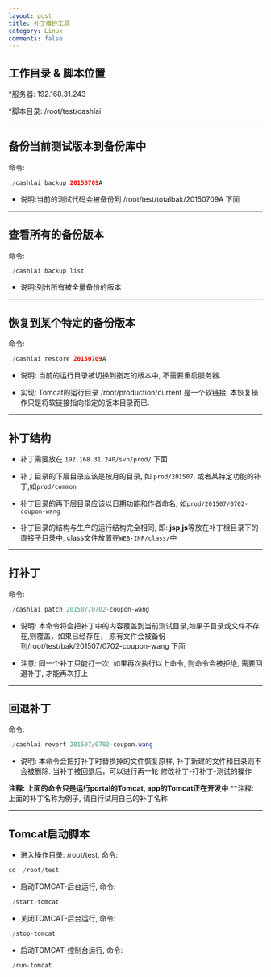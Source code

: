 ```yaml
---
layout: post
title: 补丁维护工具
category: Linux
comments: false
---
```


## 工作目录 & 脚本位置

*服务器: 192.168.31.243

*脚本目录: /root/test/cashlai

---

## 备份当前测试版本到备份库中
命令:

```java
./cashlai backup 20150709A
```

* 说明:当前的测试代码会被备份到 /root/test/totalbak/20150709A 下面

---

## 查看所有的备份版本
命令:

```java
./cashlai backup list
```

* 说明:列出所有被全量备份的版本

---

## 恢复到某个特定的备份版本
命令:

```java
./cashlai restore 20150709A
```

* 说明: 当前的运行目录被切换到指定的版本中, 不需要重启服务器.

* 实现: Tomcat的运行目录 /root/production/current 是一个软链接,
本恢复操作只是将软链接指向指定的版本目录而已.

---

## 补丁结构
* 补丁需要放在 `192.168.31.240/svn/prod/` 下面

* 补丁目录的下层目录应该是按月的目录, 如 `prod/201507`, 或者某特定功能的补丁,如`prod/common`

* 补丁目录的再下层目录应该以日期功能和作者命名, 如`prod/201507/0702-coupon-wang`

* 补丁目录的结构与生产的运行结构完全相同, 即: **jsp**,**js**等放在补丁根目录下的直接子目录中,
class文件放置在`WEB-INF/class/`中

---

## 打补丁
命令:

```java
./cashlai patch 201507/0702-coupon-wang
```

* 说明: 本命令将会把补丁中的内容覆盖到当前测试目录,如果子目录或文件不存在,则覆盖，如果已经存在，
原有文件会被备份到/root/test/bak/201507/0702-coupon-wang 下面

* 注意: 同一个补丁只能打一次, 如果再次执行以上命令, 则命令会被拒绝, 需要回退补丁, 才能再次打上

---

## 回退补丁
命令:

```java
./cashlai revert 201507/0702-coupon.wang
```

* 说明: 本命令会把打补丁时替换掉的文件恢复原样, 补丁新建的文件和目录则不会被删除.
当补丁被回退后，可以进行再一轮 修改补丁-打补丁-测试的操作

**注释: 上面的命令只是运行portal的Tomcat, app的Tomcat正在开发中**
**注释: 上面的补丁名称为例子, 请自行试用自己的补丁名称

---

## Tomcat启动脚本

* 进入操作目录: /root/test,
命令:

```java
cd  /root/test
```

* 启动TOMCAT-后台运行, 命令:

```java
./start-tomcat
```

* 关闭TOMCAT-后台运行, 命令:

```java
./stop-tomcat
```
* 启动TOMCAT-控制台运行, 命令:

```java
./run-tomcat
```

